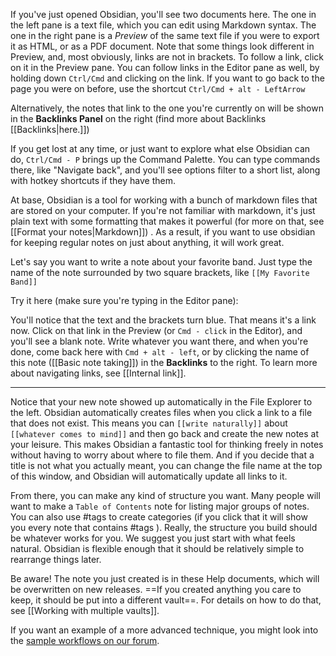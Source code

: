 If you've just opened Obsidian, you'll see two documents here. The one in the left pane is a text file, which you can edit using Markdown syntax. The one in the right pane is a _Preview_ of the same text file if you were to export it as HTML, or as a PDF document. Note that some things look different in Preview, and, most obviously, links are not in brackets. To follow a link, click on it in the Preview pane. You can follow links in the Editor pane as well, by holding down `Ctrl/Cmd` and clicking on the link. If you want to go back to the page you were on before, use the shortcut `Ctrl/Cmd + alt - LeftArrow`

Alternatively, the notes that link to the one you're currently on will be shown in the **Backlinks Panel** on the right (find more about Backlinks [[Backlinks|here.]])

If you get lost at any time, or just want to explore what else Obsidian can do, `Ctrl/Cmd - P` brings up the Command Palette. You can type commands there, like "Navigate back", and you'll see options filter to a short list, along with hotkey shortcuts if they have them. 

At base, Obsidian is a tool for working with a bunch of markdown files that are stored on your computer. If you're not familiar with markdown, it's just plain text with some formatting that makes it powerful (for more on that, see [[Format your notes|Markdown]]) . As a result, if you want to use obsidian for keeping regular notes on just about anything, it will work great. 

Let's say you want to write a note about your favorite band. Just type the name of the note surrounded by two square brackets, like `[[My Favorite Band]]`

Try it here (make sure you're typing in the Editor pane): 

You'll notice that the text and the brackets turn blue. That means it's a link now. Click on that link in the Preview (or `Cmd - click` in the Editor), and you'll see a blank note. Write whatever you want there, and when you're done, come back here with `Cmd + alt - left`, or by clicking the name of this note ([[Basic note taking]]) in the **Backlinks** to the right. To learn more about navigating links, see [[Internal link]].

---

Notice that your new note showed up automatically in the File Explorer to the left. Obsidian automatically creates files when you click a link to a file that does not exist. This means you can `[[write naturally]]` about `[[whatever comes to mind]]` and then go back and create the new notes at your leisure. This makes Obsidian a fantastic tool for thinking freely in notes without having to worry about where to file them. And if you decide that a title is not what you actually meant, you can change the file name at the top of this window, and Obsidian will automatically update all links to it.

From there, you can make any kind of structure you want. Many people will want to make a `Table of Contents` note for listing major groups of notes. You can also use #tags to create categories (if you click that it will show you every note that contains #tags ). Really, the structure you build should be whatever works for you. We suggest you just start with what feels natural. Obsidian is flexible enough that it should be relatively simple to rearrange things later.

Be aware! The note you just created is in these Help documents, which will be overwritten on new releases. ==If you created anything you care to keep, it should be put into a different vault==. For details on how to do that, see [[Working with multiple vaults]].

If you want an example of a more advanced technique, you might look into the [sample workflows on our forum](https://forum.obsidian.md/t/example-workflows-in-obsidian/1093).
